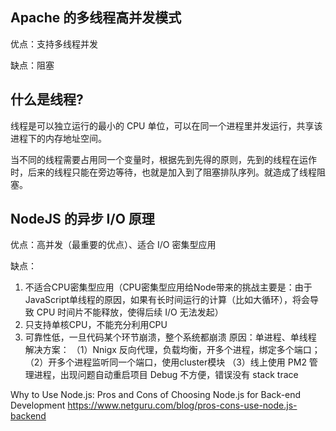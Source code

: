 ## Apache 的多线程高并发模式
优点：支持多线程并发

缺点：阻塞

## 什么是线程?
线程是可以独立运行的最小的 CPU 单位，可以在同一个进程里并发运行，共享该进程下的内存地址空间。

当不同的线程需要占用同一个变量时，根据先到先得的原则，先到的线程在运作时，后来的线程只能在旁边等待，也就是加入到了阻塞排队序列。就造成了线程阻塞。

## NodeJS 的异步 I/O 原理

优点：高并发（最重要的优点）、适合 I/O 密集型应用

缺点：
1. 不适合CPU密集型应用（CPU密集型应用给Node带来的挑战主要是：由于JavaScript单线程的原因，如果有长时间运行的计算（比如大循环），将会导致 CPU 时间片不能释放，使得后续 I/O 无法发起）
2. 只支持单核CPU，不能充分利用CPU
3. 可靠性低，一旦代码某个环节崩溃，整个系统都崩溃
原因：单进程、单线程
解决方案：
（1）Nnigx 反向代理，负载均衡，开多个进程，绑定多个端口；
（2）开多个进程监听同一个端口，使用cluster模块
（3）线上使用 PM2 管理进程，出现问题自动重启项目
Debug 不方便，错误没有 stack trace


Why to Use Node.js: Pros and Cons of Choosing Node.js for Back-end Development
https://www.netguru.com/blog/pros-cons-use-node.js-backend

